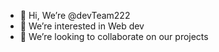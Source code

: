 - 👋 Hi, We’re @devTeam222
- 👀 We’re interested in Web dev
- 💞️ We’re looking to collaborate on our projects

<!---
devTeam222/devTeam222 is a ✨ special ✨ repository because its `README.md` (this file) appears on your GitHub profile.
You can click the Preview link to take a look at your changes.
--->

